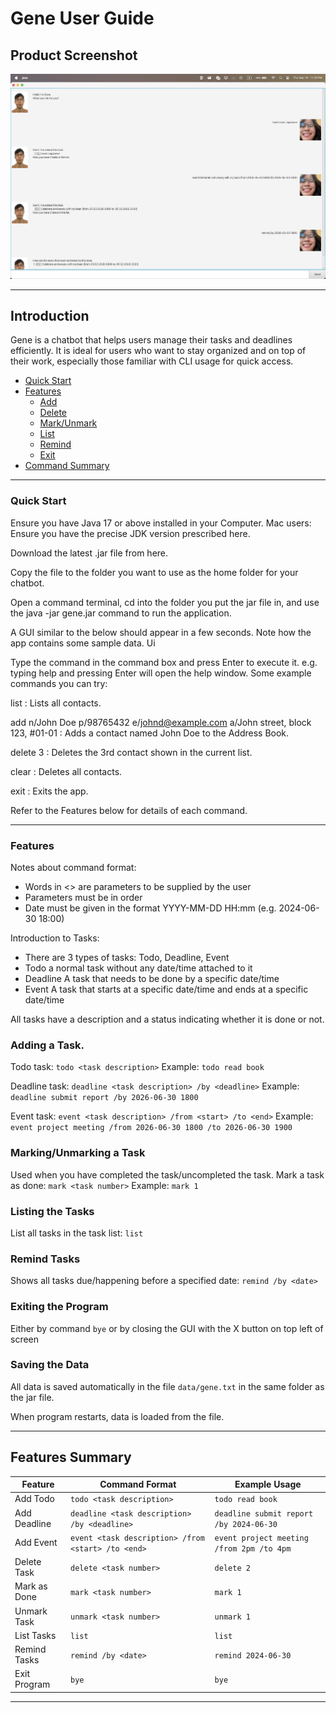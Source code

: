 # Gene User Guide

## Product Screenshot

![Product UI](./Ui.png)

---

## Introduction

Gene is a chatbot that helps users manage their tasks and deadlines efficiently. It is ideal for users who want to stay
organized and on top of their work, especially those familiar with CLI usage for quick access.

- [Quick Start](#quick-start)
- [Features](#features)
    - [Add](#adding-a--task)
    - [Delete](#features-summary)
    - [Mark/Unmark](#markingunmarking-a-task)
    - [List](#listing-the-tasks)
    - [Remind](#remind-tasks)
    - [Exit](#exiting-the-program)
- [Command Summary](#features-summary)

---

### Quick Start

Ensure you have Java 17 or above installed in your Computer.
Mac users: Ensure you have the precise JDK version prescribed here.

Download the latest .jar file from here.

Copy the file to the folder you want to use as the home folder for your chatbot.

Open a command terminal, cd into the folder you put the jar file in, and use the java -jar gene.jar command to
run the application.

A GUI similar to the below should appear in a few seconds. Note how the app contains some sample data.
Ui

Type the command in the command box and press Enter to execute it. e.g. typing help and pressing Enter will open the
help window.
Some example commands you can try:

list : Lists all contacts.

add n/John Doe p/98765432 e/johnd@example.com a/John street, block 123, #01-01 : Adds a contact named John Doe to the
Address Book.

delete 3 : Deletes the 3rd contact shown in the current list.

clear : Deletes all contacts.

exit : Exits the app.

Refer to the Features below for details of each command.

---

### Features

Notes about command format:

- Words in <> are parameters to be supplied by the user
- Parameters must be in order
- Date must be given in the format YYYY-MM-DD HH:mm (e.g. 2024-06-30 18:00)

Introduction to Tasks:

- There are 3 types of tasks: Todo, Deadline, Event
- Todo a normal task without any date/time attached to it
- Deadline A task that needs to be done by a specific date/time
- Event A task that starts at a specific date/time and ends at a specific date/time

All tasks have a description and a status indicating whether it is done or not.

### Adding a  Task.

Todo task: ```todo <task description>```
Example: ```todo read book```

Deadline task: ```deadline <task description> /by <deadline>```
Example: ```deadline submit report /by 2026-06-30 1800```

Event task: ```event <task description> /from <start> /to <end>```
Example: ```event project meeting /from 2026-06-30 1800 /to 2026-06-30 1900```

### Marking/Unmarking a Task

Used when you have completed the task/uncompleted the task.
Mark a task as done: ```mark <task number>```
Example: ```mark 1```

### Listing the Tasks

List all tasks in the task list: ```list```

### Remind Tasks

Shows all tasks due/happening before a specified date: ```remind /by <date>```

### Exiting the Program

Either by command ```bye``` or by closing the GUI with the X button on top left of screen

### Saving the Data

All data is saved automatically in the file ```data/gene.txt``` in the same folder as the jar file.

When program restarts, data is loaded from the file.

---

## Features Summary

| Feature      | Command Format                                     | Example Usage                             |
|--------------|----------------------------------------------------|-------------------------------------------|
| Add Todo     | `todo <task description>`                          | `todo read book`                          |
| Add Deadline | `deadline <task description> /by <deadline>`       | `deadline submit report /by 2024-06-30`   |
| Add Event    | `event <task description> /from <start> /to <end>` | `event project meeting /from 2pm /to 4pm` |
| Delete Task  | `delete <task number>`                             | `delete 2`                                |
| Mark as Done | `mark <task number>`                               | `mark 1`                                  |
| Unmark Task  | `unmark <task number>`                             | `unmark 1`                                |
| List Tasks   | `list`                                             | `list`                                    |
| Remind Tasks | `remind /by <date>`                                | `remind 2024-06-30`                       |
| Exit Program | `bye`                                              | `bye`                                     |

---


